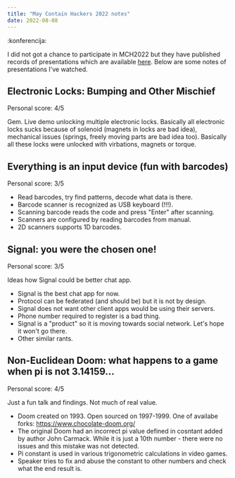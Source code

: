 ```yaml
---
title: "May Contain Hackers 2022 notes"
date: 2022-08-08
---
```


:konferencija:

I did not got a chance to participate in MCH2022 but they have published records
of presentations which are available [here](https://media.ccc.de/c/MCH2022). Below are some notes of presentations
I've watched.

## Electronic Locks: Bumping and Other Mischief

Personal score: 4/5

Gem. Live demo unlocking multiple electronic locks. Basically all electronic
locks sucks because of solenoid (magnets in locks are bad idea), mechanical
issues (springs, freely moving parts are bad idea too). Basically all these
locks were unlocked with virbations, magnets or torque.

## Everything is an input device (fun with barcodes)

Personal score: 3/5

- Read barcodes, try find patterns, decode what data is there.
- Barcode scanner is recognized as USB keyboard (!!!).
- Scanning barcode reads the code and press "Enter" after scanning.
- Scanners are configured by reading barcodes from manual.
- 2D scanners supports 1D barcodes.

## Signal: you were the chosen one!

Personal score: 3/5

Ideas how Signal could be better chat app.

- Signal is the best chat app for now.
- Protocol can be federated (and should be) but it is not by design.
- Signal does not want other client apps would be using their servers.
- Phone number required to register is a bad thing.
- Signal is a "product" so it is moving towards social network. Let's hope it
  won't go there.
- Other similar rants.

##  Non-Euclidean Doom: what happens to a game when pi is not 3.14159…

Personal score: 4/5

Just a fun talk and findings. Not much of real value.

- Doom created on 1993. Open sourced on 1997-1999. One of availabe forks:
  https://www.chocolate-doom.org/
- The original Doom had an incorrect pi value defined in cosntant added by
  author John Carmack. While it is just a 10th number - there were no issues and
  this mistake was not detected.
- Pi constant is used in various trigonometric calculations in video games.
- Speaker tries to fix and abuse the constant to other numbers and check what
  the end result is.

